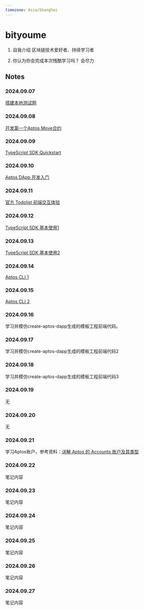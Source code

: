 ```yaml
---
timezone: Asia/Shanghai
---
```


# bityoume

1. 自我介绍
   区块链技术爱好者、持续学习者

2. 你认为你会完成本次残酷学习吗？
   会尽力

## Notes

<!-- Content_START -->

### 2024.09.07

[搭建本地测试网](https://bityoume.github.io/intensive-colearning-aptos/%E6%90%AD%E5%BB%BA%E6%9C%AC%E5%9C%B0%E6%B5%8B%E8%AF%95%E7%BD%91.html)

### 2024.09.08

[开发第一个Aptos Move合约](https://bityoume.github.io/intensive-colearning-aptos/%E5%BC%80%E5%8F%91%E7%AC%AC%E4%B8%80%E4%B8%AAAptos_Move%E5%90%88%E7%BA%A6.html)

### 2024.09.09

[TypeScript SDK Quickstart](https://bityoume.github.io/intensive-colearning-aptos/ts_sdk_quickstart.html)

### 2024.09.10

[Aptos DApp 开发入门](https://bityoume.github.io/intensive-colearning-aptos/hello_aptos_dapp.html)

### 2024.09.11

[官方 Todolist 前端交互体验](https://bityoume.github.io/intensive-colearning-aptos/todolist_frontend.html)

### 2024.09.12

[TypeScript SDK 基本使用1](https://bityoume.github.io/intensive-colearning-aptos/ts_sdk_basic_usage.html)

### 2024.09.13

[TypeScript SDK 基本使用2](https://bityoume.github.io/intensive-colearning-aptos/ts_sdk_basic_usage.html#transaction)

### 2024.09.14

[Aptos CLI 1](https://bityoume.github.io/intensive-colearning-aptos/aptos_cli.html)

### 2024.09.15

[Aptos CLI 2](https://bityoume.github.io/intensive-colearning-aptos/aptos_cli.html#account---%E8%B4%A6%E6%88%B7%E7%9B%B8%E5%85%B3)

### 2024.09.16

学习并模仿create-aptos-dapp生成的模板工程前端代码。

### 2024.09.17

学习并模仿create-aptos-dapp生成的模板工程前端代码2

### 2024.09.18

学习并模仿create-aptos-dapp生成的模板工程前端代码3

### 2024.09.19

无

### 2024.09.20

无

### 2024.09.21

学习Aptos账户，参考资料：[详解 Aptos 的 Accounts 账户及其类型](https://mp.weixin.qq.com/s/QpDzqIywCD0drl2EhMiYrQ)

### 2024.09.22

笔记内容

### 2024.09.23

笔记内容

### 2024.09.24

笔记内容

### 2024.09.25

笔记内容

### 2024.09.26

笔记内容

### 2024.09.27

笔记内容

<!-- Content_END -->
